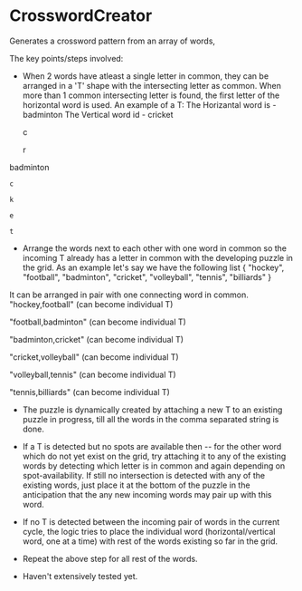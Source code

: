 # CrosswordCreator
Generates a crossword pattern from an array of words,

The key points/steps involved:

- When 2 words have atleast a single letter in common, they can be arranged in a 'T' shape with the intersecting letter as common. When more than 1 common intersecting letter is found, the first letter of the horizontal word is used.
An example of a T:
The Horizantal word is - badminton
The Vertical word id - cricket

    c
    
    r
    
badminton

    c
    
    k
    
    e
    
    t

- Arrange the words next to each other with one word in common so the incoming T already has a letter in common with the  developing puzzle in the grid.
As an example let's say we have the following list
{ "hockey", "football", "badminton", "cricket", "volleyball", "tennis", "billiards" }

It can be arranged in pair with one connecting word in common.
"hockey,football" (can become individual T)

"football,badminton" (can become individual T)

"badminton,cricket" (can become individual T)

"cricket,volleyball" (can become individual T)

"volleyball,tennis" (can become individual T)

"tennis,billiards" (can become individual T)

- The puzzle is dynamically created by attaching a new T to an existing puzzle in progress, till all the words in the comma separated string is done.

- If a T is detected but no spots are available then -- for the other word which do not yet exist on the grid, try attaching it to any of the existing words by detecting which letter is in common and again depending on spot-availability. If still no intersection is detected with any of the existing words, just place it at the bottom of the puzzle in the anticipation that the any new incoming words may pair up with this word.

- If no T is detected between the incoming pair of words in the current cycle, the logic tries to place the individual word (horizontal/vertical word, one at a time) with rest of the words existing so far in the grid.

- Repeat the above step for all rest of the words.

- Haven't extensively tested yet.
